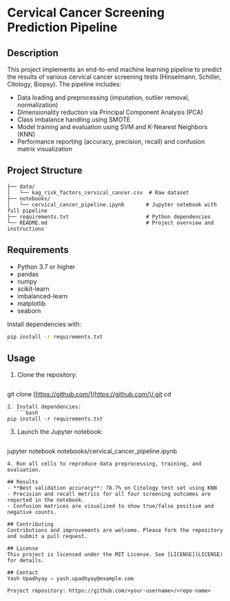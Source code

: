 # Cervical Cancer Screening Prediction Pipeline

## Description

This project implements an end-to-end machine learning pipeline to predict the results of various cervical cancer screening tests (Hinselmann, Schiller, Citology, Biopsy). The pipeline includes:

- Data loading and preprocessing (imputation, outlier removal, normalization)
- Dimensionality reduction via Principal Component Analysis (PCA)
- Class imbalance handling using SMOTE
- Model training and evaluation using SVM and K-Nearest Neighbors (KNN)
- Performance reporting (accuracy, precision, recall) and confusion matrix visualization

## Project Structure

```
├── data/
│   └── kag_risk_factors_cervical_cancer.csv  # Raw dataset
├── notebooks/
│   └── cervical_cancer_pipeline.ipynb       # Jupyter notebook with full pipeline
├── requirements.txt                         # Python dependencies
└── README.md                                # Project overview and instructions
```

## Requirements

- Python 3.7 or higher
- pandas
- numpy
- scikit-learn
- imbalanced-learn
- matplotlib
- seaborn

Install dependencies with:

```bash
pip install -r requirements.txt
```

## Usage

1. Clone the repository:
   ```bash
   ```

git clone [https://github.com/](https://github.com/)/.git cd&#x20;

````
2. Install dependencies:
   ```bash
pip install -r requirements.txt
````

3. Launch the Jupyter notebook:
   ```bash
   ```

jupyter notebook notebooks/cervical\_cancer\_pipeline.ipynb

```
4. Run all cells to reproduce data preprocessing, training, and evaluation.

## Results
- **Best validation accuracy**: 78.7% on Citology test set using KNN
- Precision and recall metrics for all four screening outcomes are reported in the notebook.
- Confusion matrices are visualized to show true/false positive and negative counts.

## Contributing
Contributions and improvements are welcome. Please fork the repository and submit a pull request.

## License
This project is licensed under the MIT License. See [LICENSE](LICENSE) for details.

## Contact
Yash Upadhyay — yash.upadhyay@example.com

Project repository: https://github.com/<your-username>/<repo-name>

```
